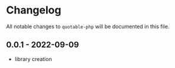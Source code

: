 # Changelog

All notable changes to `quotable-php` will be documented in this file.

## 0.0.1 - 2022-09-09

- library creation
